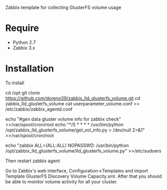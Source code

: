 Zabbix template for collecting GlusterFS volume usage
# Require
- Python 2.7
- Zabbix 3.x

# Installation
To install

cd /opt
git clone https://github.com/doreno39/zabbix_lld_glusterfs_volume.git
cd zabbix_lld_glusterfs_volume
cat userparameter_volume.conf >> /etc/zabbix/zabbix_agentd.conf

echo "#gen data gluster volume info for zabbix check" >>/var/spool/cron/root
echo "*/5 * * * * /usr/bin/python /opt/zabbix_lld_glusterfs_volume/get_vol_info.py > /dev/null 2>&1" >>/var/spool/cron/root

echo "zabbix ALL=(ALL:ALL) NOPASSWD: /usr/bin/python /opt/zabbix_lld_glusterfs_volume/lld_glusterfs_volume.py" >>/etc/sudoers

Then restart zabbix agent

Go to Zabbix's web interface, Configuration->Templates and import Template GlusterFS Discovery Volume Capacity.xml. After that you should be able to monitor volume activity for all your cluster.